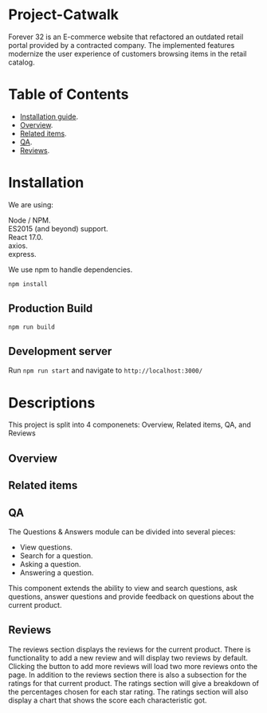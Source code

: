 # Project-Catwalk

Forever 32 is an E-commerce website that refactored an outdated retail portal provided by a contracted company. The implemented features modernize the user experience of customers browsing items in the retail catalog.

# Table of Contents
* [Installation guide](https://github.com/Sarahs-Minions/Project-Catwalk/blob/testing/README.md#installation).  
* [Overview](https://github.com/Sarahs-Minions/Project-Catwalk/blob/testing/README.md#overview).  
* [Related items](https://github.com/Sarahs-Minions/Project-Catwalk/blob/testing/README.md#related-items).  
* [QA](https://github.com/Sarahs-Minions/Project-Catwalk/blob/testing/README.md#qa).  
* [Reviews](https://github.com/Sarahs-Minions/Project-Catwalk/blob/testing/README.md#reviews).  
# Installation
We are using:

Node / NPM.  
ES2015 (and beyond) support.  
React 17.0.  
axios.  
express.  


We use npm to handle dependencies.

```
npm install
```

## Production Build
```
npm run build
```
## Development server
Run ```npm run start``` and navigate to ```http://localhost:3000/```

# Descriptions
This project is split into 4 componenets: Overview, Related items, QA, and Reviews

## Overview

## Related items

## QA
The Questions & Answers module can be divided into several pieces:  
* View questions.  
* Search for a question.  
* Asking a question.  
* Answering a question.  

This component extends the ability to view and search questions, ask questions, answer questions and provide feedback on questions about the current product. 



## Reviews
The reviews section displays the reviews for the current product. There is functionality to add a new review and will display two reviews by default. Clicking the button to add more reviews will load two more reviews onto the page. 
In addition to the reviews section there is also a subsection for the ratings for that current product. The ratings section will give a breakdown of the percentages chosen for each star rating. The ratings section will also display a chart that shows the score each characteristic got. 

